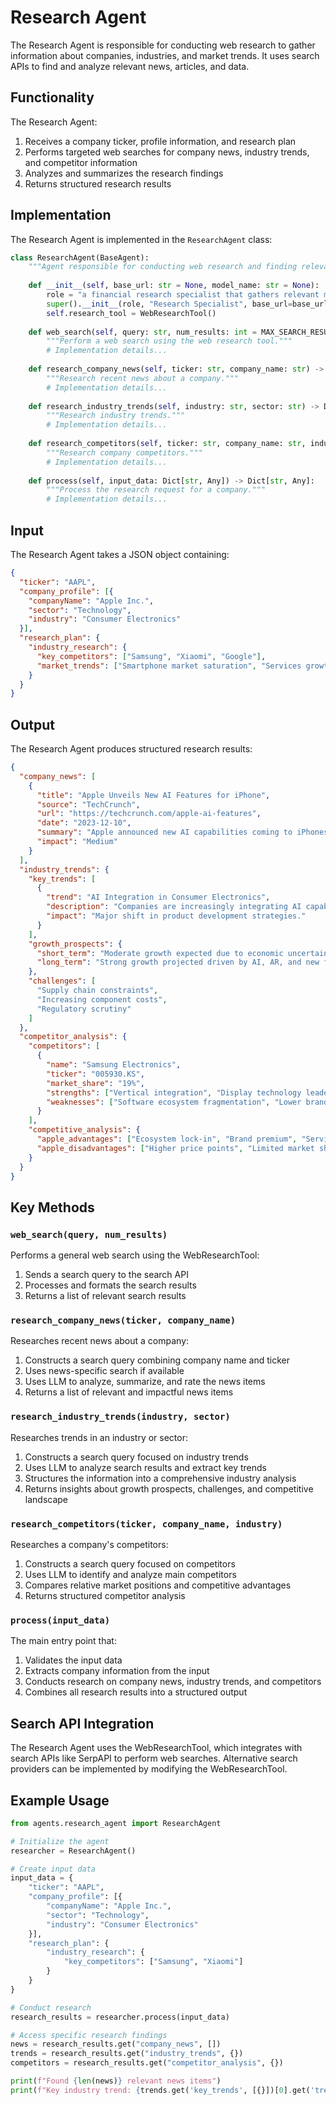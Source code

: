 # Research Agent

The Research Agent is responsible for conducting web research to gather information about companies, industries, and market trends. It uses search APIs to find and analyze relevant news, articles, and data.

## Functionality

The Research Agent:

1. Receives a company ticker, profile information, and research plan
2. Performs targeted web searches for company news, industry trends, and competitor information
3. Analyzes and summarizes the research findings
4. Returns structured research results

## Implementation

The Research Agent is implemented in the `ResearchAgent` class:

```python
class ResearchAgent(BaseAgent):
    """Agent responsible for conducting web research and finding relevant information."""
    
    def __init__(self, base_url: str = None, model_name: str = None):
        role = "a financial research specialist that gathers relevant market news and industry information"
        super().__init__(role, "Research Specialist", base_url=base_url, model_name=model_name)
        self.research_tool = WebResearchTool()
    
    def web_search(self, query: str, num_results: int = MAX_SEARCH_RESULTS) -> List[Dict[str, Any]]:
        """Perform a web search using the web research tool."""
        # Implementation details...
    
    def research_company_news(self, ticker: str, company_name: str) -> List[Dict[str, Any]]:
        """Research recent news about a company."""
        # Implementation details...
    
    def research_industry_trends(self, industry: str, sector: str) -> Dict[str, Any]:
        """Research industry trends."""
        # Implementation details...
    
    def research_competitors(self, ticker: str, company_name: str, industry: str) -> Dict[str, Any]:
        """Research company competitors."""
        # Implementation details...
    
    def process(self, input_data: Dict[str, Any]) -> Dict[str, Any]:
        """Process the research request for a company."""
        # Implementation details...
```

## Input

The Research Agent takes a JSON object containing:

```json
{
  "ticker": "AAPL",
  "company_profile": [{
    "companyName": "Apple Inc.",
    "sector": "Technology",
    "industry": "Consumer Electronics"
  }],
  "research_plan": {
    "industry_research": {
      "key_competitors": ["Samsung", "Xiaomi", "Google"],
      "market_trends": ["Smartphone market saturation", "Services growth"]
    }
  }
}
```

## Output

The Research Agent produces structured research results:

```json
{
  "company_news": [
    {
      "title": "Apple Unveils New AI Features for iPhone",
      "source": "TechCrunch",
      "url": "https://techcrunch.com/apple-ai-features",
      "date": "2023-12-10",
      "summary": "Apple announced new AI capabilities coming to iPhones next year, including improved Siri and on-device processing.",
      "impact": "Medium"
    }
  ],
  "industry_trends": {
    "key_trends": [
      {
        "trend": "AI Integration in Consumer Electronics",
        "description": "Companies are increasingly integrating AI capabilities into consumer electronics.",
        "impact": "Major shift in product development strategies."
      }
    ],
    "growth_prospects": {
      "short_term": "Moderate growth expected due to economic uncertainties.",
      "long_term": "Strong growth projected driven by AI, AR, and new form factors."
    },
    "challenges": [
      "Supply chain constraints",
      "Increasing component costs",
      "Regulatory scrutiny"
    ]
  },
  "competitor_analysis": {
    "competitors": [
      {
        "name": "Samsung Electronics",
        "ticker": "005930.KS",
        "market_share": "19%",
        "strengths": ["Vertical integration", "Display technology leadership"],
        "weaknesses": ["Software ecosystem fragmentation", "Lower brand premium"]
      }
    ],
    "competitive_analysis": {
      "apple_advantages": ["Ecosystem lock-in", "Brand premium", "Service revenue growth"],
      "apple_disadvantages": ["Higher price points", "Limited market share in emerging markets"]
    }
  }
}
```

## Key Methods

### `web_search(query, num_results)`

Performs a general web search using the WebResearchTool:

1. Sends a search query to the search API
2. Processes and formats the search results
3. Returns a list of relevant search results

### `research_company_news(ticker, company_name)`

Researches recent news about a company:

1. Constructs a search query combining company name and ticker
2. Uses news-specific search if available
3. Uses LLM to analyze, summarize, and rate the news items
4. Returns a list of relevant and impactful news items

### `research_industry_trends(industry, sector)`

Researches trends in an industry or sector:

1. Constructs a search query focused on industry trends
2. Uses LLM to analyze search results and extract key trends
3. Structures the information into a comprehensive industry analysis
4. Returns insights about growth prospects, challenges, and competitive landscape

### `research_competitors(ticker, company_name, industry)`

Researches a company's competitors:

1. Constructs a search query focused on competitors
2. Uses LLM to identify and analyze main competitors
3. Compares relative market positions and competitive advantages
4. Returns structured competitor analysis

### `process(input_data)`

The main entry point that:

1. Validates the input data
2. Extracts company information from the input
3. Conducts research on company news, industry trends, and competitors
4. Combines all research results into a structured output

## Search API Integration

The Research Agent uses the WebResearchTool, which integrates with search APIs like SerpAPI to perform web searches. Alternative search providers can be implemented by modifying the WebResearchTool.

## Example Usage

```python
from agents.research_agent import ResearchAgent

# Initialize the agent
researcher = ResearchAgent()

# Create input data
input_data = {
    "ticker": "AAPL",
    "company_profile": [{
        "companyName": "Apple Inc.",
        "sector": "Technology",
        "industry": "Consumer Electronics"
    }],
    "research_plan": {
        "industry_research": {
            "key_competitors": ["Samsung", "Xiaomi"]
        }
    }
}

# Conduct research
research_results = researcher.process(input_data)

# Access specific research findings
news = research_results.get("company_news", [])
trends = research_results.get("industry_trends", {})
competitors = research_results.get("competitor_analysis", {})

print(f"Found {len(news)} relevant news items")
print(f"Key industry trend: {trends.get('key_trends', [{}])[0].get('trend', '')}")
```
